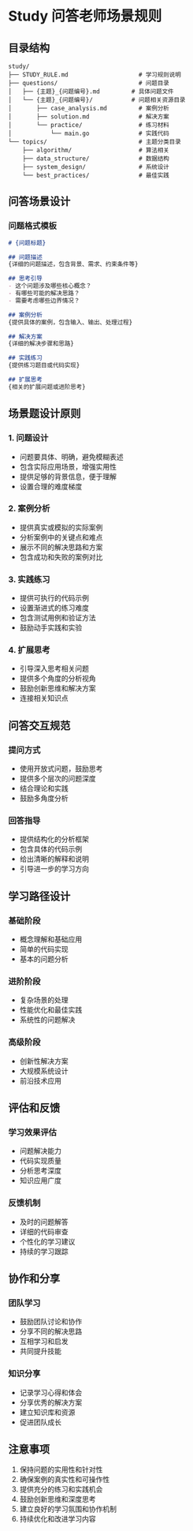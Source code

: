 # Study 问答老师场景规则

## 目录结构

```
study/
├── STUDY_RULE.md                    # 学习规则说明
├── questions/                       # 问题目录
│   ├── {主题}_{问题编号}.md         # 具体问题文件
│   └── {主题}_{问题编号}/           # 问题相关资源目录
│       ├── case_analysis.md         # 案例分析
│       ├── solution.md              # 解决方案
│       └── practice/                # 练习材料
│           └── main.go              # 实践代码
└── topics/                          # 主题分类目录
    ├── algorithm/                   # 算法相关
    ├── data_structure/              # 数据结构
    ├── system_design/               # 系统设计
    └── best_practices/              # 最佳实践
```

## 问答场景设计

### 问题格式模板

```markdown
# {问题标题}

## 问题描述
{详细的问题描述，包含背景、需求、约束条件等}

## 思考引导
- 这个问题涉及哪些核心概念？
- 有哪些可能的解决思路？
- 需要考虑哪些边界情况？

## 案例分析
{提供具体的案例，包含输入、输出、处理过程}

## 解决方案
{详细的解决步骤和思路}

## 实践练习
{提供练习题目或代码实现}

## 扩展思考
{相关的扩展问题或进阶思考}
```

## 场景题设计原则

### 1. 问题设计
- 问题要具体、明确，避免模糊表述
- 包含实际应用场景，增强实用性
- 提供足够的背景信息，便于理解
- 设置合理的难度梯度

### 2. 案例分析
- 提供真实或模拟的实际案例
- 分析案例中的关键点和难点
- 展示不同的解决思路和方案
- 包含成功和失败的案例对比

### 3. 实践练习
- 提供可执行的代码示例
- 设置渐进式的练习难度
- 包含测试用例和验证方法
- 鼓励动手实践和实验

### 4. 扩展思考
- 引导深入思考相关问题
- 提供多个角度的分析视角
- 鼓励创新思维和解决方案
- 连接相关知识点

## 问答交互规范

### 提问方式
- 使用开放式问题，鼓励思考
- 提供多个层次的问题深度
- 结合理论和实践
- 鼓励多角度分析

### 回答指导
- 提供结构化的分析框架
- 包含具体的代码示例
- 给出清晰的解释和说明
- 引导进一步的学习方向

## 学习路径设计

### 基础阶段
- 概念理解和基础应用
- 简单的代码实现
- 基本的问题分析

### 进阶阶段
- 复杂场景的处理
- 性能优化和最佳实践
- 系统性的问题解决

### 高级阶段
- 创新性解决方案
- 大规模系统设计
- 前沿技术应用

## 评估和反馈

### 学习效果评估
- 问题解决能力
- 代码实现质量
- 分析思考深度
- 知识应用广度

### 反馈机制
- 及时的问题解答
- 详细的代码审查
- 个性化的学习建议
- 持续的学习跟踪

## 协作和分享

### 团队学习
- 鼓励团队讨论和协作
- 分享不同的解决思路
- 互相学习和启发
- 共同提升技能

### 知识分享
- 记录学习心得和体会
- 分享优秀的解决方案
- 建立知识库和资源
- 促进团队成长

## 注意事项

1. 保持问题的实用性和针对性
2. 确保案例的真实性和可操作性
3. 提供充分的练习和实践机会
4. 鼓励创新思维和深度思考
5. 建立良好的学习氛围和协作机制
6. 持续优化和改进学习内容 